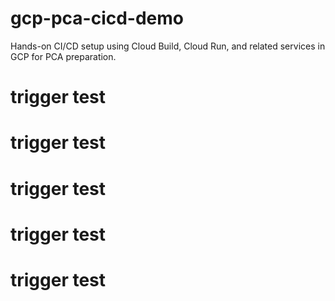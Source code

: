 # gcp-pca-cicd-demo
Hands-on CI/CD setup using Cloud Build, Cloud Run, and related services in GCP for PCA preparation.
# trigger test
# trigger test
# trigger test
# trigger test
# trigger test
